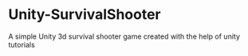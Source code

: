 # Unity-SurvivalShooter
A simple Unity 3d survival shooter game created with the help of unity tutorials
